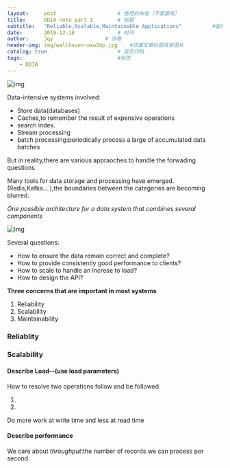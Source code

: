 ```yaml
---
layout:     post   				    # 使用的布局（不需要改）
title:      DDIA note part 1		# 标题 
subtitle:   "Reliable,Scalable,Maintainable Applications"          #副标题
date:       2019-12-18 				# 时间
author:     Jqy					# 作者
header-img: img/wallhaven-oxw2mp.jpg 	#这篇文章标题背景图片
catalog: true 						# 是否归档
tags:								#标签
    - DDIA
---
```

![img](https://learning.oreilly.com/library/view/designing-data-intensive-applications/9781491903063/assets/ch03-map-ebook.png)

Data-intensive systems involved:

- Store data(databases)
- Caches,to remember the result of expensive operations
- search index.
- Stream processing
- batch processing:periodically process a large of accumulated data batches

But in reality,there are various appraoches to handle the forwading questions

Many tools for data storage and processing have emerged.(Redis,Kafka....),the boundaries between the categories are becoming blurred.

*One possible architecture for a data system that combines several components*

![img](https://learning.oreilly.com/library/view/designing-data-intensive-applications/9781491903063/assets/ddia_0101.png)

Several questions:

- How to ensure the data remain correct and complete?
- How to provide consistently good performance to clients?
- How to scale to handle an increse to load?
- How to design the API?

**Three concerns that are important in most systems**

1. Reliability
2. Scalability
3. Maintainability

### Reliablity

### Scalability

#### Describe Load--(use load parameters)

How to resolve two operations:follow and be followed

1. 
2. 

Do more work at write time and less at read time

#### Describe performance

We care about *throughput*:the number of records we can process per second.

